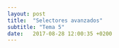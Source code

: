 ```yaml
---
layout: post
title:  "Selectores avanzados"
subtitle: "Tema 5"
date:   2017-08-28 12:00:35 +0200
---
```

<!--https://learn.shayhowe.com/advanced-html-css/complex-selectors/

- [Teacher] In HTML, an attribute is used to provide additional information such as the location of an image file in an image tag or to define characteristics of an element such as different form input types. They usually follow the format of attribute name equals the value, contained in single or double quotes. The values may very depending on the attribute and there are also some exceptions where the attribute can be used with or without a value. There are two attributes that are commonly associated with CSS, ids and classes.

Ids and classes are a little different from all the other attributes. They each have their own specific CSS syntax. Classes are defined with a leading period followed by the class name, and ids use a leading number sign, followed by the id name. However, any attribute can be used as a CSS selector. Aside from class and id, all other attributes follow the syntax when used as a CSS selector. The attribute name enclosed in square brackets with or without a value. Let's take a look at an example.

As we've just talked about, class and id attributes have their own CSS selector syntax, but for all other attributes, use the attribute name enclosed in square brackets with or without a value. Let's first select the source attribute in the image tag on line five in the HTML. If I wanted to just select the source attribute I would start with my square brackets and put the attribute name. I'll just add a boarder style.

And run the code. Why would I want to use the attribute when I could just select the IMG image tag? Well, using the attribute is just another way to use a more specific selector, especially for form elements like input, as you can see in lines eight and nine. There are many different types. Here's a text input in a password input. If I type into a text input, you'll be able to see my letters, but if I type into the password input, you'll just see dots instead. Let's say I wanted to give each input its own style.

Instead of adding a class to each one, I can just select the attribute and the value instead. I'm just going to move my CSS box down a little bit to give myself a little more space, and I'll just add some boarder styles to these two input boxes as well. First I'm going to select my text type. Type equals text, in quotes, put my curly brackets and my boarder style. Let's give it a different color.

For my password type, I'll start the same, and give it a value of password instead. Run the code. Now, I've given each of my input types a different style by using the attribute and the value. We've covered this in part one and two of this series. Let's talk about some more advanced techniques. Let's say I have a bunch of links on my personal site. As you can see in lines 12 to 14 in the HTML side, some of the links are linking to pages within my site and some are linking to external websites.

Let's say I wanted to style my internal links to be different from my external links. Again, I could add a class to each one, or I can use a pattern matching technique to select my attribute value. Let me just type it in first and then we'll discuss the syntax. It starts the same, except this time I'm going to add an asterisk. Let's run the code and see what happens. By adding the asterisk in front of the equal sign, this selector will now look for any href attribute with the specific value enclosed in these quotes.

Because I have my URL listed in both lines 12 and 13, this style will now be applied to both of them. It's only looking for that specific pattern. It doesn't have to match the entire URL. This pattern matching technique can actually be used for any type of attribute. This selector's also useful for the class attribute since it contain multiple values, because it will match the string that is contained anywhere within the attribute value. This could be at the end, the beginning, or in the middle. If you need a selector that matches a more specific pattern, adding a caret symbol before the equal sign will only match the attribute values that begin with the specified string.

This could be useful for selecting multiple elements which use the same attribute and prefix value. In this example, all the shared styles can be added using this attribute selector. On the flip side, adding a dollar sign before the equal sign will match the attribute values that end with a particular string. This could be useful for selecting specific file types. If you want to learn more about advanced selectors in general, check out this article. Some of these selectors, we've talked about, but some of them, we haven't.

You might not memorize them all, as the title suggests, but it's a good resource that I myself have referred to many times over the years. I suggest scanning through the list, just to become familiar with what options are available.-->
